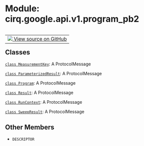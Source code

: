 <div itemscope itemtype="http://developers.google.com/ReferenceObject">
<meta itemprop="name" content="cirq.google.api.v1.program_pb2" />
<meta itemprop="path" content="Stable" />
<meta itemprop="property" content="DESCRIPTOR"/>
</div>

# Module: cirq.google.api.v1.program_pb2

<!-- Insert buttons and diff -->

<table class="tfo-notebook-buttons tfo-api" align="left">

<td>
  <a target="_blank" href="https://github.com/quantumlib/cirq/tree/master/cirq/google/api/v1/program.proto">
    <img src="https://www.tensorflow.org/images/GitHub-Mark-32px.png" />
    View source on GitHub
  </a>
</td>
</table>







## Classes

[`class MeasurementKey`](../../../../cirq/google/api/v1/program_pb2/MeasurementKey.md): A ProtocolMessage

[`class ParameterizedResult`](../../../../cirq/google/api/v1/program_pb2/ParameterizedResult.md): A ProtocolMessage

[`class Program`](../../../../cirq/google/api/v1/program_pb2/Program.md): A ProtocolMessage

[`class Result`](../../../../cirq/google/api/v1/program_pb2/Result.md): A ProtocolMessage

[`class RunContext`](../../../../cirq/google/api/v1/program_pb2/RunContext.md): A ProtocolMessage

[`class SweepResult`](../../../../cirq/google/api/v1/program_pb2/SweepResult.md): A ProtocolMessage

## Other Members

* `DESCRIPTOR` <a id="DESCRIPTOR"></a>
